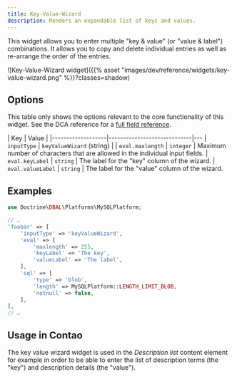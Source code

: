 ```yaml
---
title: Key-Value-Wizard
description: Renders an expandable list of keys and values.
---
```



This widget allows you to enter multiple "key & value" (or "value & label") combinations. It allows you to copy and 
delete individual entries as well as re-arrange the order of the entries.

![Key-Value-Wizard widget]({{% asset "images/dev/reference/widgets/key-value-wizard.png" %}}?classes=shadow)


## Options

This table only shows the options relevant to the core functionality of this widget. See the DCA reference for a 
[full field reference][FieldsReference].

| Key               | Value                       |
|-------------------|-----------------------------|---
| `inputType`       | `keyValueWizard` (string)   |
| `eval.maxlength`  | `integer`                   | Maximum number of characters that are allowed in the individual input fields.
| `eval.keyLabel`   | `string`                    | The label for the "key" column of the wizard.
| `eval.valueLabel` | `string`                    | The label for the "value" column of the wizard.


## Examples

```php
use Doctrine\DBAL\Platforms\MySQLPlatform;

// …
'foobar' => [
    'inputType' => 'keyValueWizard',
    'eval' => [
        'maxlength' => 255,
        'keyLabel' => 'The key',
        'valueLabel' => 'The label',
    ],
    'sql' => [
        'type' => 'blob',
        'length' => MySQLPlatform::LENGTH_LIMIT_BLOB,
        'notnull' => false,
    ],
],
// …
```


## Usage in Contao

The key value wizard widget is used in the _Description list_ content element for example in order to be able to enter
the list of description terms (the "key") and description details (the "value").


[FieldsReference]: /reference/dca/fields

